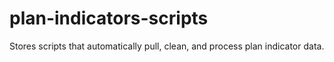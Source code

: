 # plan-indicators-scripts
Stores scripts that automatically pull, clean, and process plan indicator data.

